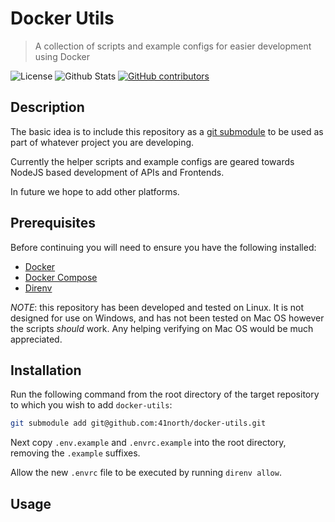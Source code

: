 # Docker Utils

> A collection of scripts and example configs for easier development using Docker

![License](https://img.shields.io/github/license/41north/docker-utils?style=flat-square)
![Github Stats](https://img.shields.io/github/stars/41north/docker-utils.svg?style=flat-square)
[![GitHub contributors](https://img.shields.io/github/contributors/41north/docker-utils.svg?style=flat-square)](https://github.com/41north/docker-utils/graphs/contributors/)

## Description

The basic idea is to include this repository as a [git submodule](https://git-scm.com/book/en/v2/Git-Tools-Submodules) to be used as part of 
whatever project you are developing. 

Currently the helper scripts and example configs are geared towards NodeJS based development of APIs and Frontends.

In future we hope to add other platforms.

## Prerequisites

Before continuing you will need to ensure you have the following installed:

* [Docker](https://docs.docker.com/install/)
* [Docker Compose](https://docs.docker.com/compose/install/)
* [Direnv](https://direnv.net/)

*NOTE*: this repository has been developed and tested on Linux. It is not designed for use on Windows, and has not been
tested on Mac OS however the scripts *should* work. Any helping verifying on Mac OS would be much appreciated.

## Installation

Run the following command from the root directory of the target repository to which you wish to add `docker-utils`:

```bash
git submodule add git@github.com:41north/docker-utils.git
```

Next copy `.env.example` and `.envrc.example` into the root directory, removing the `.example` suffixes.

Allow the new `.envrc` file to be executed by running `direnv allow`.

## Usage


  


